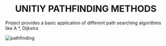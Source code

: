 <h1 style="text-align:center;"> UNITIY PATHFINDING METHODS </h1>
Project provides a basic application of different path searching algorithms  like A *, Dijkstra

<p  text-align="center"><img src="https://i.imgur.com/fno5k64.gif" alt ="pathfinding"> </p>
